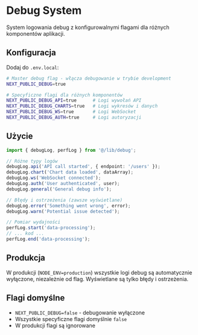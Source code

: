 # Debug System

System logowania debug z konfigurowalnymi flagami dla różnych komponentów aplikacji.

## Konfiguracja

Dodaj do `.env.local`:

```bash
# Master debug flag - włącza debugowanie w trybie development
NEXT_PUBLIC_DEBUG=true

# Specyficzne flagi dla różnych komponentów
NEXT_PUBLIC_DEBUG_API=true      # Logi wywołań API
NEXT_PUBLIC_DEBUG_CHARTS=true   # Logi wykresów i danych
NEXT_PUBLIC_DEBUG_WS=true       # Logi WebSocket
NEXT_PUBLIC_DEBUG_AUTH=true     # Logi autoryzacji
```

## Użycie

```typescript
import { debugLog, perfLog } from '@/lib/debug';

// Różne typy logów
debugLog.api('API call started', { endpoint: '/users' });
debugLog.chart('Chart data loaded', dataArray);
debugLog.ws('WebSocket connected');
debugLog.auth('User authenticated', user);
debugLog.general('General debug info');

// Błędy i ostrzeżenia (zawsze wyświetlane)
debugLog.error('Something went wrong', error);
debugLog.warn('Potential issue detected');

// Pomiar wydajności
perfLog.start('data-processing');
// ... kod ...
perfLog.end('data-processing');
```

## Produkcja

W produkcji (`NODE_ENV=production`) wszystkie logi debug są automatycznie wyłączone, niezależnie od flag. Wyświetlane są tylko błędy i ostrzeżenia.

## Flagi domyślne

- `NEXT_PUBLIC_DEBUG=false` - debugowanie wyłączone
- Wszystkie specyficzne flagi domyślnie `false`
- W produkcji flagi są ignorowane
